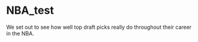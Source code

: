 # NBA_test
 We set out to see how well top draft picks really do throughout their career in the NBA. 
